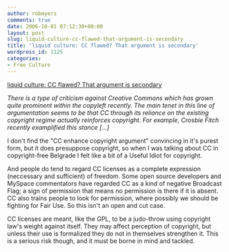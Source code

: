 ```yaml
---
author: robmyers
comments: true
date: 2006-10-01 07:12:30+00:00
layout: post
slug: liquid-culture-cc-flawed-that-argument-is-secondary
title: 'liquid culture: CC flawed? That argument is secondary'
wordpress_id: 1125
categories:
- Free Culture
---
```


[liquid culture: CC flawed? That argument is secondary](http://liquidculture.blogspot.com/2006/09/cc-flawed-that-argument-is-secondary.html)  
  
_There is a type of criticism against Creative Commons which has grown quite prominent within the copyleft recently. The main tenet in this line of argumentation seems to be that CC through its reliance on the existing copyright regime actually reinforces copyright. For example, Crosbie Fitch recently examplified this stance [...]_  
  
I don't find the "CC enhance copyright argument" convincing in it's purest form, but it does presuppose copyright, so when I was talking about CC in copyright-free Belgrade I felt like a bit of a Useful Idiot for copyright.  
  
And people do tend to regard CC licenses as a complete expression (neccessary and sufficient) of freedom. Some open source developers and MySpace commentators have regarded CC as a kind of negative Broadcast Flag; a sign of permission that means no permission is there if it is absent. CC also trains people to look for permission, where possibly we should be fighting for Fair Use. So this isn't an open and cut case.  
  
CC licenses are meant, like the GPL, to be a judo-throw using copyright law's weight against itself. They may affect perception of copyright, but unless their use is formalized they do not in themselves strengthen it. This is a serious risk though, and it must be borne in mind and tackled.  


